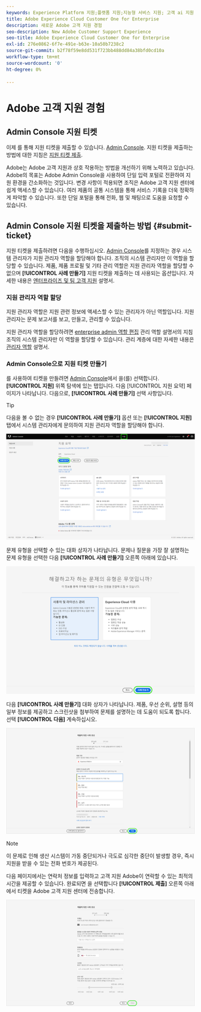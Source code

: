 ```yaml
---
keywords: Experience Platform 지원;플랫폼 지원;지능형 서비스 지원; 고객 ai 지원 attribution ai 지원 rtcdp 지원 지원 티켓 제출;고객 지원
title: Adobe Experience Cloud Customer One for Enterprise
description: 새로운 Adobe 고객 지원 경험
seo-description: New Adobe Customer Support Experience
seo-title: Adobe Experience Cloud Customer One for Enterprise
exl-id: 276e0862-6f7e-491e-b63e-10a50b7238c2
source-git-commit: b2f78f59e8dd531f723bb488dd84a38bfd0cd10a
workflow-type: tm+mt
source-wordcount: '0'
ht-degree: 0%

---
```


# Adobe 고객 지원 경험

## Admin Console 지원 티켓

이제 를 통해 지원 티켓을 제출할 수 있습니다. [Admin Console](https://adminconsole.adobe.com/). 지원 티켓을 제출하는 방법에 대한 지침은 [지원 티켓 제출](#submit-ticket).

Adobe는 Adobe 고객 지원과 상호 작용하는 방법을 개선하기 위해 노력하고 있습니다. Adobe의 목표는 Adobe Admin Console을 사용하여 단일 입력 포털로 전환하여 지원 환경을 간소화하는 것입니다. 변경 사항이 적용되면 조직은 Adobe 고객 지원 센터에 쉽게 액세스할 수 있습니다. 여러 제품의 공통 시스템을 통해 서비스 기록을 더욱 정확하게 파악할 수 있습니다. 또한 단일 포털을 통해 전화, 웹 및 채팅으로 도움을 요청할 수 있습니다.

## Admin Console 지원 티켓을 제출하는 방법 {#submit-ticket}

지원 티켓을 제출하려면 다음을 수행하십시오. [Admin Console](https://adminconsole.adobe.com/)를 지정하는 경우 시스템 관리자가 지원 관리자 역할을 할당해야 합니다. 조직의 시스템 관리자만 이 역할을 할당할 수 있습니다. 제품, 제품 프로필 및 기타 관리 역할은 지원 관리자 역할을 할당할 수 없으며 **[!UICONTROL 사례 만들기]** 지원 티켓을 제출하는 데 사용되는 옵션입니다. 자세한 내용은 [엔터프라이즈 및 팀 고객 지원](https://helpx.adobe.com/enterprise/using/support-and-expert-services.html) 설명서.

### 지원 관리자 역할 할당

지원 관리자 역할은 지원 관련 정보에 액세스할 수 있는 관리자가 아닌 역할입니다. 지원 관리자는 문제 보고서를 보고, 만들고, 관리할 수 있습니다.

지원 관리자 역할을 할당하려면 [enterprise admin 역할 편집](https://helpx.adobe.com/enterprise/using/admin-roles.html#add-admin-teams) 관리 역할 설명서의 지침 조직의 시스템 관리자만 이 역할을 할당할 수 있습니다. 관리 계층에 대한 자세한 내용은 [관리자 역할](https://helpx.adobe.com/enterprise/admin-guide.html/enterprise/using/admin-roles.ug.html) 설명서.

### Admin Console으로 지원 티켓 만들기

를 사용하여 티켓을 만들려면 [Admin Console](https://adminconsole.adobe.com/)에서 을(를) 선택합니다. **[!UICONTROL 지원]** 위쪽 탐색에 있는 탭입니다. 다음 [!UICONTROL 지원 요약] 페이지가 나타납니다. 다음으로, **[!UICONTROL 사례 만들기]** 선택 사항입니다.

>[!TIP]
>
> 다음을 볼 수 없는 경우 **[!UICONTROL 사례 만들기]** 옵션 또는 **[!UICONTROL 지원]** 탭에서 시스템 관리자에게 문의하여 지원 관리자 역할을 할당해야 합니다.

![Admin Console 지원 탭](./assets/Support.png)

문제 유형을 선택할 수 있는 대화 상자가 나타납니다. 문제나 질문을 가장 잘 설명하는 문제 유형을 선택한 다음 **[!UICONTROL 사례 만들기]** 오른쪽 아래에 있습니다.

![문제 선택](./assets/select-case-type.png)

다음 **[!UICONTROL 사례 만들기]** 대화 상자가 나타납니다. 제품, 우선 순위, 설명 등의 일부 정보를 제공하고 스크린샷을 첨부하여 문제를 설명하는 데 도움이 되도록 합니다. 선택 **[!UICONTROL 다음]** 계속하십시오.

![사례 만들기](./assets/create_case.png)

>[!NOTE]
>
> 이 문제로 인해 생산 시스템이 가동 중단되거나 극도로 심각한 중단이 발생할 경우, 즉시 지원을 받을 수 있는 전화 번호가 제공된다.

다음 페이지에서는 연락처 정보를 입력하고 고객 지원 Adobe이 연락할 수 있는 최적의 시간을 제공할 수 있습니다. 완료되면 을 선택합니다 **[!UICONTROL 제출]** 오른쪽 아래에서 티켓을 Adobe 고객 지원 센터에 전송합니다.

![티켓 제출](./assets/submit_case.png)

<!--

## What About the Legacy Systems?

New Tickets/Cases will no longer be able to be submitted in legacy systems as of May 11th.  The [Admin Console](https://adminconsole.adobe.com/) will be used to submit new tickets/cases.

### Existing Tickets/Cases

* Between May 11th and May 20th the legacy systems will remain available to work existing tickets/cases to completion.
* Beginning May 20th the support team will migrate remaining open cases from the legacy systems to the new support experience.  You will receive an email notification regarding how to contact support to continue to work these cases.
-->
